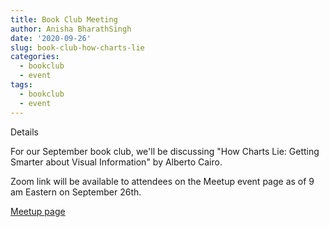 ```yaml
---
title: Book Club Meeting
author: Anisha BharathSingh
date: '2020-09-26'
slug: book-club-how-charts-lie
categories:
  - bookclub
  - event
tags:
  - bookclub
  - event
---
```


Details

For our September book club, we'll be discussing "How Charts Lie: Getting Smarter about Visual Information" by Alberto Cairo.

Zoom link will be available to attendees on the Meetup event page as of 9 am Eastern on September 26th.

[Meetup page](https://www.meetup.com/rladies-newyork/events/272943459/)